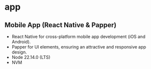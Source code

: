 # app


## Mobile App (React Native & Papper)
   - React Native for cross-platform mobile app development (iOS and Android).
   - Papper for UI elements, ensuring an attractive and responsive app design.
   - Node 22.14.0 (LTS)
   - NVM
